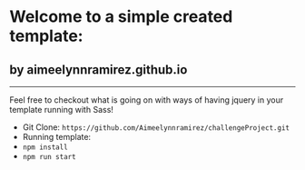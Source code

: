 # Welcome to a simple created template:
##  by aimeelynnramirez.github.io 
------------------------------
Feel free to checkout what is going on with ways of having jquery in your template running with Sass! 

- Git Clone:
`https://github.com/Aimeelynnramirez/challengeProject.git`
- Running template:
- `npm install`
- `npm run start` 



